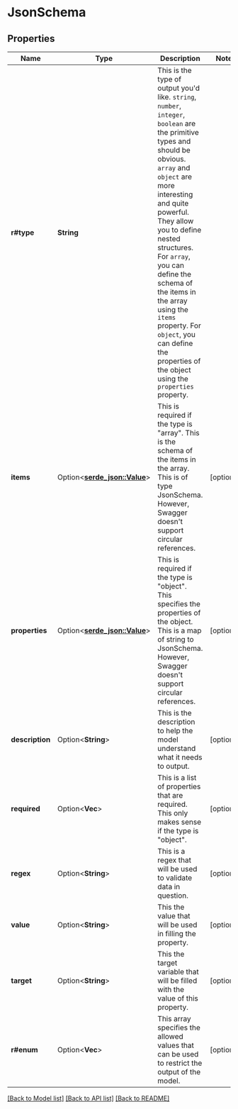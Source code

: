 # JsonSchema

## Properties

Name | Type | Description | Notes
------------ | ------------- | ------------- | -------------
**r#type** | **String** | This is the type of output you'd like.  `string`, `number`, `integer`, `boolean` are the primitive types and should be obvious.  `array` and `object` are more interesting and quite powerful. They allow you to define nested structures.  For `array`, you can define the schema of the items in the array using the `items` property.  For `object`, you can define the properties of the object using the `properties` property. | 
**items** | Option<[**serde_json::Value**](.md)> | This is required if the type is \"array\". This is the schema of the items in the array.  This is of type JsonSchema. However, Swagger doesn't support circular references. | [optional]
**properties** | Option<[**serde_json::Value**](.md)> | This is required if the type is \"object\". This specifies the properties of the object.  This is a map of string to JsonSchema. However, Swagger doesn't support circular references. | [optional]
**description** | Option<**String**> | This is the description to help the model understand what it needs to output. | [optional]
**required** | Option<**Vec<String>**> | This is a list of properties that are required.  This only makes sense if the type is \"object\". | [optional]
**regex** | Option<**String**> | This is a regex that will be used to validate data in question. | [optional]
**value** | Option<**String**> | This the value that will be used in filling the property. | [optional]
**target** | Option<**String**> | This the target variable that will be filled with the value of this property. | [optional]
**r#enum** | Option<**Vec<String>**> | This array specifies the allowed values that can be used to restrict the output of the model. | [optional]

[[Back to Model list]](../README.md#documentation-for-models) [[Back to API list]](../README.md#documentation-for-api-endpoints) [[Back to README]](../README.md)


